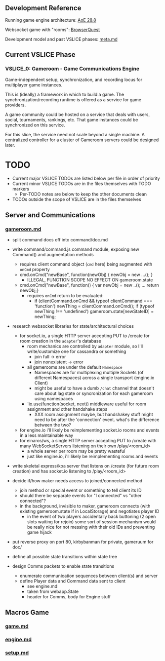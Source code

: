 ## Development Reference

Running game engine architecture: [AoE 28.8](http://www.gamasutra.com/view/feature/3094/1500_archers_on_a_288_network_.php)

Websocket game with "rooms": [BrowserQuest](https://github.com/mozilla/BrowserQuest)

Development model and past VSLICE phases: [meta.md](meta.md)

## Current VSLICE Phase

### VSLICE_0: Gameroom - Game Communications Engine

Game-independent setup, synchronization, and recording locus for multiplayer game instances.

This is (ideally) a framework in which to build a game.
The synchronization/recording runtime is offered as a service for game providers.

A game community could be hosted on a service that deals with users, social, tournaments, rankings, etc.
That game instances could be synchronized on this service.

For this slice, the service need not scale beyond a single machine.
A centralized controller for a cluster of Gameroom servers could be designed later.

# TODO

- Current major VSLICE TODOs are listed below per file in order of priority
- Current minor VSLICE TODOs are in the files themselves with TODO markers
    - Per-TODO notes are below to keep the other documents clean
- TODOs outside the scope of VSLICE are in the files themselves

## Server and Communications

### [gameroom.md](gameroom.md)

- split command docs off into command/doc.md

- write command/command.js command module, exposing new Command() and augmentation methods
    - requires client command object (`cmd` here) being augmented with `onCmd` property
    - cmd.onCmd("newBase", function(newObj) { newObj = new ...(); }
        - ILLEGAL, FUNCTION SCOPE NO EFFECT ON gameroom.state
    - cmd.onCmd("newBase", function() { var newObj = new ..(); ... return newObj;}
        - requires `onCmd` return to be evaluated:
            - if (clientCommand.onCmd && typeof clientCommand === 'function') newThing = clientCommand.onCmd(); if (typeof newThing !== 'undefined') gameroom.state[newStateID] = newThing;

- research websocket libraries for state/architectural choices
    - for socket.io, a single HTTP server accepting PUT to /create for room creation in the `adapter`'s database
        - room mechanics are controlled by `adapter` module, so I'll write/customize one for cassandra or something
            - join full -> error
            - join nonexistent -> error
        - all gamerooms are under the default `Namespace`
            - Namespaces are for multiplexing multiple Sockets (of different Namespaces) across a single transport (engine.io Client)
            - might be useful to have a dumb `/chat` channel that doesn't care about lag state or syncronization for each gameroom using namespaces
        - `io.use(function(socket, next)) middleware useful for room assignment and other handshake steps
            - XXX room assignment maybe, but handshakey stuff might need to be after the 'connection' event.  what's the difference between the two?
    - for engine.io i'll likely be reimplementing socket.io rooms and events in a less maintainable way
    - for einaros/ws, a single HTTP server accepting PUT to /create with many WebSocketServers listening on their own /play/<room_id>
        - a whole server per room may be pretty wasteful
        - just like engine.io, i'll likely be reimplementing rooms and events
 
- write skeletal express/koa server that listens on /create (for future room creation) and has socket.io listening to /play/<room_id>

- decide if/how maker needs access to joined/connected method
    - join method or special event or something to tell client its ID
    - should there be separate events for "I connected" vs "other connected"?
    * in the background, invisible to maker, gameroom connects (with existing gameroom.state if in LocalStorage) and negotiates player ID
        * in the event of two players accidentally back buttoning (2 open slots waiting for rejoin) some sort of session mechanism would be really nice for not messing with their old IDs and preventing game hijack
           
- put reverse proxy on port 80, kirbybanman for private, gameruum for doc/

- define all possible state transitions within state tree

- design Comms packets to enable state transitions
    - enumerate communication sequences between client(s) and server
    - define Player data and Command data sent to client
        - see engine.md
        - taken from webapp.State
        - header for Comms, body for Engine stuff


## Macros Game

### [game.md](game.md)
### [engine.md](engine.md)
### [setup.md](setup.md)

